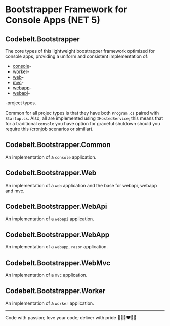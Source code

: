 # Bootstrapper Framework for Console Apps (NET 5)

## Codebelt.Bootstrapper
The core types of this lightweight boostrapper framework optimized for console apps, providing a uniform and consistent implementation of:

+ [console](https://docs.microsoft.com/en-us/dotnet/core/tools/dotnet-new#console)-
+ [worker](https://docs.microsoft.com/en-us/dotnet/core/tools/dotnet-new#web-others)-
+ [web](https://docs.microsoft.com/en-us/dotnet/core/tools/dotnet-new#web)-
+ [mvc](https://docs.microsoft.com/en-us/dotnet/core/tools/dotnet-new#web-options)-
+ [webapp](https://docs.microsoft.com/en-us/dotnet/core/tools/dotnet-new#web-options)-
+ [webapi](https://docs.microsoft.com/en-us/dotnet/core/tools/dotnet-new#webapi)-

-project types.

Common for all projec types is that they have both `Program.cs` paired with `Startup.cs`. Also, all are implemented using `IHostedService`; this means that for a traditional `console` you have option for graceful shutdown should you require this (cronjob scenarios or similiar).

## Codebelt.Bootstrapper.Common

An implementation of a `console` application.

## Codebelt.Bootstrapper.Web

An implementation of a `web` application and the base for webapi, webapp and mvc.

## Codebelt.Bootstrapper.WebApi

An implementation of a `webapi` application.

## Codebelt.Bootstrapper.WebApp

An implementation of a `webapp`, `razor` application.

## Codebelt.Bootstrapper.WebMvc

An implementation of a `mvc` application.

## Codebelt.Bootstrapper.Worker

An implementation of a `worker` application.

---

Code with passion; love your code; deliver with pride 👨‍💻️🔥❤️🚀🤘
